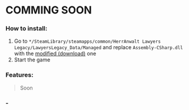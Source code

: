 # COMMING SOON

### How to install:
1. Go to <code>*/SteamLibrary/steamapps/common/HerrAnwalt Lawyers Legacy/LawyersLegacy_Data/Managed</code> and replace <code>Assembly-CSharp.dll</code> with the [modified (download)](https://github.com/mopsfl/dnSpy-codes/raw/main/HerrAnwalt%20Lawyers%20Legacy/Mod%20Menu/Assembly-CSharp.dll) one
2. Start the game

### Features:
> Soon


### -
